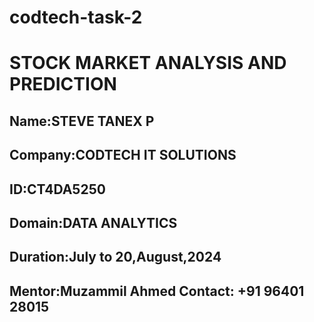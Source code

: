 # codtech-task-2
# STOCK MARKET ANALYSIS AND PREDICTION
## Name:STEVE TANEX P 
## Company:CODTECH IT SOLUTIONS
## ID:CT4DA5250
## Domain:DATA ANALYTICS
## Duration:July to 20,August,2024 
## Mentor:Muzammil Ahmed Contact: +91 96401 28015

